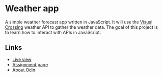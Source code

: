 # Weather app

A simple weather forecast app written in JavaScript. It will use the
[Visual Crossing](https://www.visualcrossing.com/) weather API to gather the
weather data. The goal of this project is to learn how to interact with APIs in
JavaScript.

## Links

- [Live view](https://thomsn1337.github.io/weather-app/)
- [Assignment page](https://www.theodinproject.com/lessons/node-path-javascript-weather-app)
- [About Odin](https://www.theodinproject.com/about)

